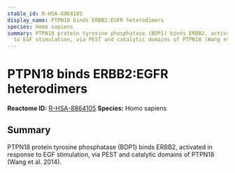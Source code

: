 ```yaml
---
stable_id: R-HSA-8864105
display_name: PTPN18 binds ERBB2:EGFR heterodimers
species: Homo sapiens
summary: PTPN18 protein tyrosine phosphatase (BDP1) binds ERBB2, activated in response
  to EGF stimulation, via PEST and catalytic domains of PTPN18 (Wang et al. 2014).
---
```


# PTPN18 binds ERBB2:EGFR heterodimers
**Reactome ID:** [R-HSA-8864105](https://reactome.org/content/detail/R-HSA-8864105)
**Species:** Homo sapiens

## Summary

PTPN18 protein tyrosine phosphatase (BDP1) binds ERBB2, activated in response to EGF stimulation, via PEST and catalytic domains of PTPN18 (Wang et al. 2014).
